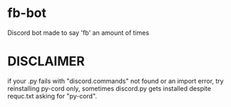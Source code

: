 # fb-bot
Discord bot made to say 'fb' an amount of times

# DISCLAIMER
if your .py fails with "discord.commands" not found or an import error, try reinstalling py-cord only, sometimes discord.py gets installed despite requc.txt asking for "py-cord".
